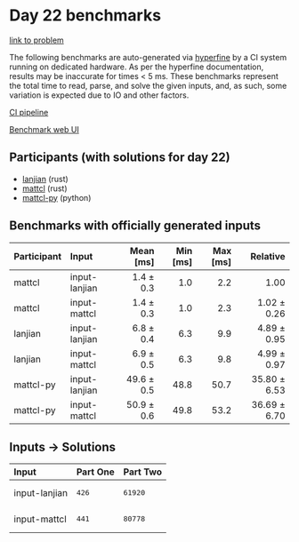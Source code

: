 # Day 22 benchmarks

[link to problem](https://adventofcode.com/2023/day/22)

The following benchmarks are auto-generated via
[hyperfine](https://github.com/sharkdp/hyperfine) by a CI system running on
dedicated hardware. As per the hyperfine documentation, results may be
inaccurate for times < 5 ms. These benchmarks represent the total time to read,
parse, and solve the given inputs, and, as such, some variation is expected due
to IO and other factors.

[CI pipeline](http://ci.papercode.net:8080/teams/main/pipelines/aoc2023)

[Benchmark web UI](https://aoc.ancalagon.black)


## Participants (with solutions for day 22)

- [lanjian](https://github.com/lanjian/aoc-2023) (rust)
- [mattcl](https://github.com/mattcl/aoc2023) (rust)
- [mattcl-py](https://github.com/mattcl/aoc2023-py) (python)


## Benchmarks with officially generated inputs

| Participant | Input | Mean [ms] | Min [ms] | Max [ms] | Relative |
|:---|:---|---:|---:|---:|---:|
| mattcl | input-lanjian | 1.4 ± 0.3 | 1.0 | 2.2 | 1.00 |
| mattcl | input-mattcl | 1.4 ± 0.3 | 1.0 | 2.3 | 1.02 ± 0.26 |
| lanjian | input-lanjian | 6.8 ± 0.4 | 6.3 | 9.9 | 4.89 ± 0.95 |
| lanjian | input-mattcl | 6.9 ± 0.5 | 6.3 | 9.8 | 4.99 ± 0.97 |
| mattcl-py | input-lanjian | 49.6 ± 0.5 | 48.8 | 50.7 | 35.80 ± 6.53 |
| mattcl-py | input-mattcl | 50.9 ± 0.6 | 49.8 | 53.2 | 36.69 ± 6.70 |


## Inputs -> Solutions

| Input | Part One | Part Two |
|:---|:---|:---|
|input-lanjian|<pre>426</pre>|<pre>61920</pre>|
|input-mattcl|<pre>441</pre>|<pre>80778</pre>|
